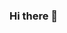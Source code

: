 ### Hi there 👋

<!--
**natewoodprojects/natewoodprojects** is a ✨ _special_ ✨ repository because its `README.md` (this file) appears on your GitHub profile.

Here are some ideas to get you started:

- 🔭 I’m currently working on a plant site called Blossom!
- 🌱 I’m currently learning Django
- 👯 I’m looking to collaborate on a Python Project
- 🤔 I’m looking for help with getting a Python Position
- 💬 Ask me about gechur.com
- 📫 How to reach me: natewoodprojects@gmail.com
- ⚡ Fun fact: I have two kids, and I love video games
-->
